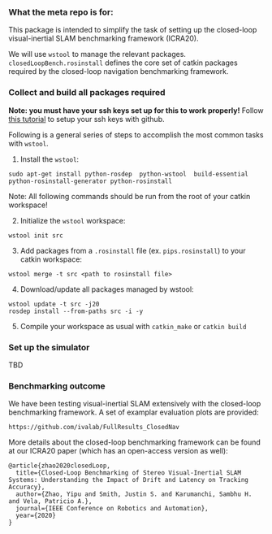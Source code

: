 ### What the meta repo is for:

This package is intended to simplify the task of setting up the closed-loop visual-inertial SLAM benchmarking framework (ICRA20).

We will use `wstool` to manage the relevant packages. `closedLoopBench.rosinstall` defines the core set of catkin packages required by the closed-loop navigation benchmarking framework. 


### Collect and build all packages required

__Note: you must have your ssh keys set up for this to work properly!__ Follow [this tutorial](https://help.github.com/articles/connecting-to-github-with-ssh/) to setup your ssh keys with github. 

Following is a general series of steps to accomplish the most common tasks with `wstool`.

1. Install the `wstool`:
```
sudo apt-get install python-rosdep  python-wstool  build-essential python-rosinstall-generator python-rosinstall
```

Note: All following commands should be run from the root of your catkin workspace!

2. Initialize the `wstool` workspace:
```
wstool init src
```

3. Add packages from a `.rosinstall` file (ex. `pips.rosinstall`) to your catkin workspace:
```
wstool merge -t src <path to rosinstall file>
```

4. Download/update all packages managed by wstool:
```
wstool update -t src -j20
rosdep install --from-paths src -i -y
```

5. Compile your workspace as usual with `catkin_make` or `catkin build`


### Set up the simulator

TBD


### Benchmarking outcome

We have been testing visual-inertial SLAM extensively with the closed-loop benchmarking framework.  A set of examplar evaluation plots are provided:

	https://github.com/ivalab/FullResults_ClosedNav

More details about the closed-loop benchmarking framework can be found at our ICRA20 paper (which has an open-access version as well):

	@article{zhao2020closedLoop,
	  title={Closed-Loop Benchmarking of Stereo Visual-Inertial SLAM Systems: Understanding the Impact of Drift and Latency on Tracking Accuracy},
	  author={Zhao, Yipu and Smith, Justin S. and Karumanchi, Sambhu H. and Vela, Patricio A.},
	  journal={IEEE Conference on Robotics and Automation},
	  year={2020}
	}
